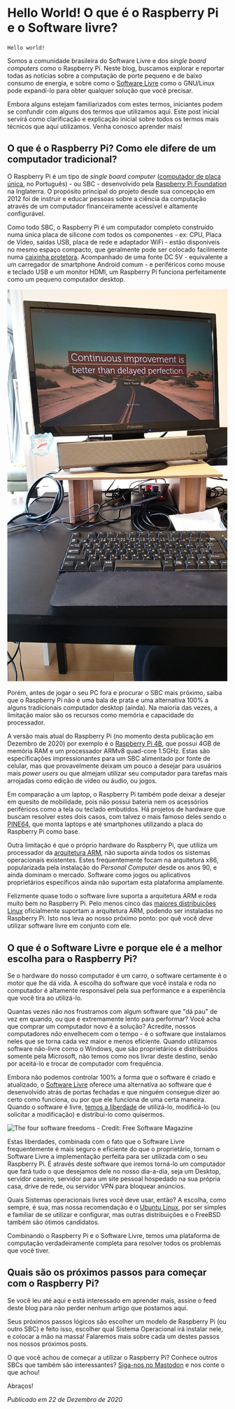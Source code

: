# Hello World! O que é o Raspberry Pi e o Software livre?

`Hello world!`

Somos a comunidade brasileira do Software Livre e dos *single board computers* como o Raspberry Pi. Neste blog, buscamos explorar e reportar todas as notícias sobre a computação de porte pequeno e de baixo consumo de energia, e sobre como o [Software Livre](https://www.gnu.org/philosophy/free-sw.en.html) como o GNU/Linux pode expandí-lo para obter qualquer solução que você precisar.

Embora alguns estejam familiarizados com estes termos, iniciantes podem se confundir com alguns dos termos que utilizamos aqui. Este post inicial servirá como clarificação e explicação inicial sobre todos os termos mais técnicos que aqui utilizamos. Venha conosco aprender mais!

## O que é o Raspberry Pi? Como ele difere de um computador tradicional?

O Raspberry Pi é um tipo de *single board computer* ([computador de placa única](https://pt.wikipedia.org/wiki/Computador_de_placa_%C3%BAnica), no Português) - ou SBC - desenvolvido pela [Raspberry Pi Foundation](https://www.raspberrypi.org/) na Inglaterra. O propósito principal do projeto desde sua concepção em 2012 foi de instruir e educar pessoas sobre a ciência da computação através de um computador financeiramente acessível e altamente configurável.

Como todo SBC, o Raspberry Pi é um computador completo construído numa única placa de silicone com todos os componentes - ex: CPU, Placa de Vídeo, saídas USB, placa de rede e adaptador WiFi - estão disponíveis no mesmo espaço compacto, que geralmente pode ser colocado facilmente numa [caixinha protetora](https://amzn.to/2WD8h0I). Acompanhado de uma fonte DC 5V -  equivalente a um carregador de smartphone Android comum - e periféricos como mouse e teclado USB e um monitor HDMI, um Raspberry Pi funciona perfeitamente como um pequeno computador desktop.

![Utilizando um raspberry Pi como um Desktop, completo com monitor e HD externo](/static/images/raspberry_pi_as_desktop_pc.jpg)

Porém, antes de jogar o seu PC fora e procurar o SBC mais próximo, saiba que o Raspberry Pi não é uma bala de prata e uma alternativa 100% a alguns tradicionais computador desktop (ainda). Na maioria das vezes, a limitação maior são os recursos como memória e capacidade do processador. 

A versão mais atual do Raspberry Pi (no momento desta publicação em Dezembro de 2020) por exemplo é o [Raspberry Pi 4B](https://amzn.to/34zoLuV), que possui 4GB de memória RAM e um processador ARMv8 quad-core 1.5GHz. Estas são especificações impressionantes para um SBC alimentado por fonte de celular, mas que provavelmente deixam um pouco a desejar para usuários mais *power users* ou que almejam utilizar seu computador para tarefas mais arrojadas como edição de vídeo ou áudio, ou jogos. 

Em comparação a um laptop, o Raspberry Pi também pode deixar a desejar em quesito de mobilidade, pois não possui bateria nem os acessórios periféricos como a tela ou teclado embutidos. Há projetos de hardware que buscam resolver estes dois casos, com talvez o mais famoso deles sendo o [PINE64](https://www.pine64.org/), que monta laptops e até smartphones utilizando a placa do Raspberry Pi como base.

Outra limitação é que o próprio hardware do Raspberry Pi, que utiliza um processador da [arquitetura ARM](https://www.arm.com/why-arm/architecture), não suporta ainda todos os sistemas operacionais existentes. Estes frequentemente focam na arquitetura x86, popularizada pela instalação do *Personal Computer* desde os anos 90, e ainda dominam o mercado. Software como jogos ou aplicativos proprietários específicos ainda não suportam esta plataforma amplamente.

Felizmente quase todo o software livre suporta a arquitetura ARM e roda muito bem no Raspberry Pi. Pelo menos cinco das [maiores distribuições Linux](https://distrowatch.com/dwres.php?resource=major) oficialmente suportam a arquitetura ARM, podendo ser instaladas no Raspberry Pi. Isto nos leva ao nosso próximo ponto: por quê você *deve* utilizar software livre em conjunto com ele.

## O que é o Software Livre e porque ele é a melhor escolha para o Raspberry Pi?

Se o hardware do nosso computador é um carro, o software certamente é o motor que lhe dá vida. A escolha do software que você instala e roda no computador é altamente responsável pela sua performance e a experiência que você tira ao utilizá-lo. 

Quantas vezes não nos frustramos com algum software que "dá pau" de vez em quando, ou que é extremamente lento para performar? Você acha que comprar um computador novo é a solução? Acredite, nossos computadores *não* envelhecem com o tempo - é o software que instalamos neles que se torna cada vez maior e menos eficiente. Quando utilizamos software não-livre como o Windows, que são proprietários e distribuidos somente pela Microsoft, não temos como nos livrar deste destino, senão por aceitá-lo e trocar de computador com frequência.

Embora não podemos controlar 100% a forma que o software é criado e atualizado, o [Software Livre](https://www.gnu.org/philosophy/free-sw.pt-br.html) oferece uma alternativa ao software que é desenvolvido atrás de portas fechadas e que ninguém consegue dizer ao certo como funciona, ou por que ele funciona de uma certa maneira. Quando o software é livre, [temos a liberdade](https://www.gnu.org/philosophy/free-sw.html) de utilizá-lo, modificá-lo (ou solicitar a modificação) e distribuí-lo como quisermos.

![The four software freedoms - Credit: Free Software Magazine](http://freesoftwaremagazine.com/articles/rule_1_hold_on_loosely/c20080905_four_freedoms.jpg)

Estas liberdades, combinada com o fato que o Software Livre frequentemente é mais seguro e eficiente do que o proprietário, tornam o Software Livre a implementação perfeita para ser utilizada com o seu Raspberry Pi. É através deste software que iremos torná-lo um computador que fará tudo o que desejamos dele no nosso dia-a-dia, seja um Desktop, servidor caseiro, servidor para um site pessoal hospedado na sua própria casa, drive de rede, ou servidor VPN para bloquear anúncios.

Quais Sistemas operacionais livres você deve usar, então? A escolha, como sempre, é sua, mas nossa recomendação é o [Ubuntu Linux](https://ubuntu.com/download/raspberry-pi), por ser simples e familiar de se utilizar e configurar, mas outras distribuições e o FreeBSD também são ótimos candidatos.

Combinando o Raspberry Pi e o Software Livre, temos uma plataforma de computação verdadeiramente completa para resolver todos os problemas que você tiver.

## Quais são os próximos passos para começar com o Raspberry Pi?

Se você leu até aqui e está interessado em aprender mais, assine o feed deste blog para não perder nenhum artigo que postamos aqui.

Seus próximos passos lógicos são escolher um modelo de Raspberry Pi (ou outro SBC) e feito isso, escolher qual Sistema Operacional irá instalar nele, e colocar a mão na massa! Falaremos mais sobre cada um destes passos nos nossos próximos posts.

O que você achou de começar a utilizar o Raspberry Pi? Conhece outros SBCs que também são interessantes? [Siga-nos no Mastodon](https://qoto.org/@raspibrasil) e nos conte o que achou!

Abraços!

*Publicado em 22 de Dezembro de 2020*
